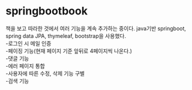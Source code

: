 # springbootbook
책을 보고 따라한 것에서 여러 기능을 계속 추가하는 중이다. java기반 springboot, spring data JPA, thymeleaf, bootstrap을 사용했다.
<br>-로그인 시 메일 인증
<br>-페이징 기능(현재 페이지 기준 앞뒤로 4페이지씩 나온다.)
<br>-댓글 기능
<br>-에러 페이지 통합
<br>-사용자에 따른 수정, 삭제 기능 구별
<br>-검색 기능
